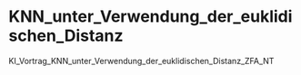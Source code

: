 # KNN_unter_Verwendung_der_euklidischen_Distanz
KI_Vortrag_KNN_unter_Verwendung_der_euklidischen_Distanz_ZFA_NT
